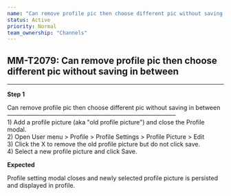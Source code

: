 ```yaml
---
name: "Can remove profile pic then choose different pic without saving in between"
status: Active
priority: Normal
team_ownership: "Channels"
---
```


## MM-T2079: Can remove profile pic then choose different pic without saving in between

---

**Step 1**

Can remove profile pic then choose different pic without saving in between\
————————————————————————————\
1\) Add a profile picture (aka "old profile picture") and close the Profile modal.\
2\) Open User menu > Profile > Profile Settings > Profile Picture > Edit\
3\) Click the X to remove the old profile picture but do not click save.\
4\) Select a new profile picture and click Save.

**Expected**

Profile setting modal closes and newly selected profile picture is persisted and displayed in profile.
